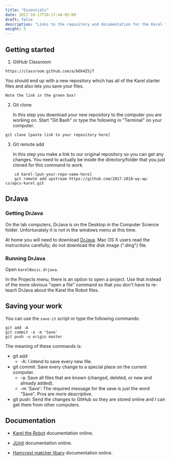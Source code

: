 ```yaml
---
title: "Essentials"
date: 2017-10-17T10:17:44-05:00
draft: false
description: "Links to the repository and documentation for the Karel the Robot unit."
weight: 5
---
```


## Getting started 

1. GitHub Classroom 
```url
https://classroom.github.com/a/bOX4Z5jT
```
You should end up with a new repository which has all of the Karel starter files and also lets you save your files. 

    Note the link in the green box!

2. Git clone

    In this step you download your new repository to the computer you are working on. 
    Start "Git Bash" or type the following in "Terminal" on your computer.
```git
git clone [paste link to your repository here]
```

3. Git remote add

     In this step you make a link to our original repository so you can get any changes. You need to actually be inside the directory/folder that you just cloned for this command to work. 
```git
    cd karel-[put-your-repo-name-here]
    git remote add upstream https://github.com/2017-2018-wy-ap-cs/apcs-karel.git
```

## DrJava

### Getting DrJava

On the lab computers, DrJava is on the Desktop in the Computer Science
folder. Unfortunately it is not in the windows menu at this time.

At home you will need to download [DrJava](http://drjava.org/). Mac OS X users read the instructions carefully; do not download the disk image (".dmg") file.

### Running DrJava

Open `karelBasic.drjava`.

In the Projects menu, there is an option to open a project. Use that instead of the more obvious "open a file" command so that you don't have to re-teach DrJava about the Karel the Robot files.

## Saving your work

You can use the `save-it` script or type the following commands:

```git
git add -A
git commit -a -m 'Save'
git push -u origin master
```

The meaning of these commands is:

* git add
     * -A: I intend to save every new file.
* git commit: Save every change to a special place on the current computer.
     * -a: Save all files that are known (changed, deleted, or new and already added).
     * -m 'Save': The required message for the save is just the word "Save". Pros are more descriptive.
* git push: Send the changes to GitHub so they are stored online and I can get them from other computers.

## Documentation

* [Karel the Robot](https://csis.pace.edu/~bergin/KarelJava2ed/KJRdocs/index.html) documentation online.

* [JUnit](http://junit.org/junit4/javadoc/latest/) documentation online.

* [Hamcrest matcher libary](http://hamcrest.org/JavaHamcrest/javadoc/1.3/) documentation online.


